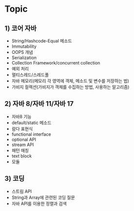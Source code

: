 # Topic
## 1) 코어 자바
 * String/Hashcode-Equal 메소드
 * Immutability
 * OOPS 개념
 * Serialization
 * Collection Framework/concurrent collection
 * 예외 처리
 * 멀티스레드/스레드풀
 * 자바 메모리(메모리 각 영역에 객체, 메소드 및 변수를 저장하는 법)
 * 가비지 컬렉션(가비지가 객체를 수집하는 방법, 사용하는 알고리즘)

## 2) 자바 8/자바 11/자바 17
 * 자바8 기능
 * default/static 메소드
 * 람다 표현식
 * functional interface
 * optional API
 * stream API
 * 패턴 매칭
 * text block
 * 모듈

## 3) 코딩
- 스트림 API
- String과 Array에 관련된 코딩 질문
- 자바 API를 이용한 정렬과 검색

